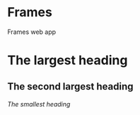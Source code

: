 # Frames
Frames web app


# The largest heading
## The second largest heading
###### The smallest heading
